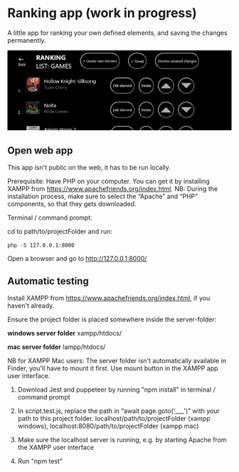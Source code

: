# Ranking app (work in progress)
A little app for ranking your own defined elements, and saving the changes permanently.

![App_interface](/images/app.png)


## Open web app
This app isn't public on the web, it has to be run locally.

Prerequisite: Have PHP on your computer. You can get it by installing XAMPP from https://www.apachefriends.org/index.html. NB: During the installation process, make sure to select the “Apache” and “PHP” components, so that they gets downloaded.

Terminal / command prompt:

cd to path/to/projectFolder and run:
```
php -S 127.0.0.1:8000
```

Open a browser and go to http://127.0.0.1:8000/

## Automatic testing
Install XAMPP from https://www.apachefriends.org/index.html, if you haven't already.

Ensure the project folder is placed somewhere inside the server-folder:

<b>windows server folder</b>
xampp/htdocs/

<b>mac server folder</b>
lampp/htdocs/

NB for XAMPP Mac users: The server folder isn't automatically available in Finder, you'll have to mount it first. Use mount button in the XAMPP app user interface.

1. Download Jest and puppeteer by running "npm install" in terminal / command prompt

2. In script.test.js, replace the path in “await page.goto('___')” with your path to this project folder. localhost/path/to/projectFolder (xampp windows), localhost:8080/path/to/projectFolder (xampp mac)

3. Make sure the localhost server is running, e.g. by starting Apache from the XAMPP user interface

4. Run "npm test"